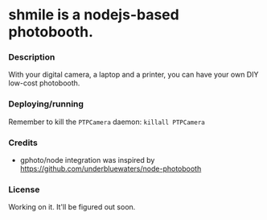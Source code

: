 # shmile is a nodejs-based photobooth.

### Description

With your digital camera, a laptop and a printer, you can have your own DIY low-cost photobooth.

### Deploying/running

Remember to kill the `PTPCamera` daemon: `killall PTPCamera`

### Credits

* gphoto/node integration was inspired by https://github.com/underbluewaters/node-photobooth


### License

Working on it. It'll be figured out soon.

